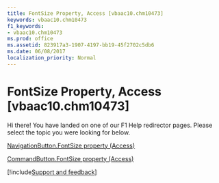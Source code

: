 ```yaml
---
title: FontSize Property, Access [vbaac10.chm10473]
keywords: vbaac10.chm10473
f1_keywords:
- vbaac10.chm10473
ms.prod: office
ms.assetid: 823917a3-1907-4197-bb19-45f2702c5db6
ms.date: 06/08/2017
localization_priority: Normal
---
```



# FontSize Property, Access [vbaac10.chm10473]

Hi there! You have landed on one of our F1 Help redirector pages. Please select the topic you were looking for below.

[NavigationButton.FontSize property (Access)](https://msdn.microsoft.com/library/54e037ef-15c5-e898-ab73-3af6439b9d06%28Office.15%29.aspx)

[CommandButton.FontSize property (Access)](https://msdn.microsoft.com/library/3ceff45a-fe5d-f692-7ad3-ab20143e12fc%28Office.15%29.aspx)

[!include[Support and feedback](~/includes/feedback-boilerplate.md)]